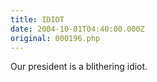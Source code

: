 ```yaml
---
title: IDIOT
date: 2004-10-01T04:40:00.000Z
original: 000196.php
---
```


Our president is a blithering idiot.

<!-- <div class="commentdivider"></div><span class="commentheader">1 Comment</span>

<div class="commentdivider">
<span class="commentauthorbox">Posted by <a href="mailto&#58;Lauren&#64;Balthrop&#46;com">bama</a></span>
<span class="commentdatebox">Friday, October  1, 2004</span>
<span class="commenttimebox"> 4:24 PM</span>
</div>
<div class="commentbody">hear, hear</div> -->
